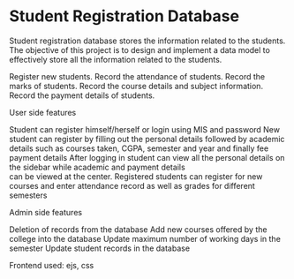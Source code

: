 # Student Registration Database

   Student registration database stores the information related to the students.
   The objective of this project is to design and implement a data model to effectively store all the    information related to the students.   

   Register new students.
   Record the attendance of students.
   Record the marks of students.
   Record the course details and subject information.
   Record the payment details of students.

   User side features

   Student can register himself/herself or login using MIS and password
   New student can register by filling out the personal details followed by academic details such as courses taken,
   CGPA, semester and year and finally fee payment details
   After logging in student can view all the personal details on the sidebar while academic and payment details    
   can be viewed at the center.
   Registered students can register for new courses and enter attendance record as well as grades for different    semesters  

   Admin side features

   Deletion of records from the database
   Add new courses offered by the college into the database
   Update maximum number of working days in the semester
   Update student records in the database

   Frontend used: ejs, css

